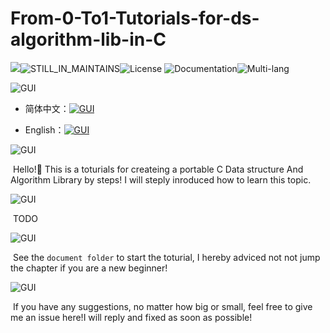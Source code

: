 # From-0-To1-Tutorials-for-ds-algorithm-lib-in-C

![](https://img.shields.io/badge/Language-C-informational?logo=C&logoColor=#A8B9CC&color=#A8B9CC)![STILL_IN_MAINTAINS](https://img.shields.io/badge/Maintains-YES-red)![License](https://img.shields.io/badge/license-GNUv3-yellow)  ![Documentation](https://img.shields.io/badge/Documentation-YES-brightgreen)![Multi-lang](https://img.shields.io/badge/Language_Multi-STILL_IN_TYR-purple)

![GUI](https://img.shields.io/badge/Before_Start-Select_A_Language_for_enjoy-blue)

- 简体中文：[![GUI](https://img.shields.io/badge/Reading_Language-简体中文-red)](README.md)

- English：[![GUI](https://img.shields.io/badge/Reading_Language-English-red)](README_EN.md)

![GUI](https://img.shields.io/badge/Introduction-About_This_Tutorial-blue)

​	Hello!:wave: This is a toturials for createing a portable C Data structure And Algorithm Library by steps! I will steply inroduced how to learn this topic.  

![GUI](https://img.shields.io/badge/Setup-Things_You_Need_To_Do_Before_Start-green)

​	TODO

![GUI](https://img.shields.io/badge/Documentation-Where_to_Start-red)

​	See the `document folder` to start the toturial, I hereby adviced not not jump the chapter if you are a new beginner!

![GUI](https://img.shields.io/badge/Issue-If_have_advice-orange)

​	If you have any suggestions, no matter how big or small, feel free to give me an issue here!I will reply and fixed as soon as possible!